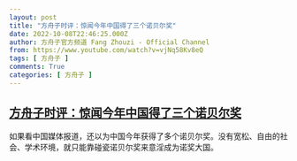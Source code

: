 ```yaml
---
layout: post
title: "方舟子时评：惊闻今年中国得了三个诺贝尔奖"
date: 2022-10-08T22:46:25.000Z
author: 方舟子官方频道 Fang Zhouzi - Official Channel
from: https://www.youtube.com/watch?v=vjNq58Kv8eQ
tags: [ 方舟子 ]
comments: True
categories: [ 方舟子 ]
---
```

<!--1665269185000-->
[方舟子时评：惊闻今年中国得了三个诺贝尔奖](https://www.youtube.com/watch?v=vjNq58Kv8eQ)
------

<div>
如果看中国媒体报道，还以为中国今年获得了多个诺贝尔奖。没有宽松、自由的社会、学术环境，就只能靠碰瓷诺贝尔奖来意淫成为诺奖大国。
</div>

